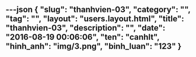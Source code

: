 ---json
{
    "slug": "thanhvien-03",
    "category": "",
    "tag": "",
    "layout": "users.layout.html",
    "title": "thanhvien-03",
    "description": "",
    "date": "2016-08-19 00:06:06",
    "ten": "canhlt",
    "hinh_anh": "img/3.png",
    "binh_luan": "123"
}
---
